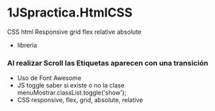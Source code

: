 # 1JSpractica.HtmlCSS
CSS html Responsive grid flex relative absolute

* librería <script src="https://unpkg.com/scrollreveal"></script>
### Al realizar Scroll las Etiquetas aparecen con una transición
* Uso de Font Awesome
* JS toggle saber si existe o no la clase menuMostrar.classList.toggle('show');
* CSS responsive, flex, grid, absolute, relative
